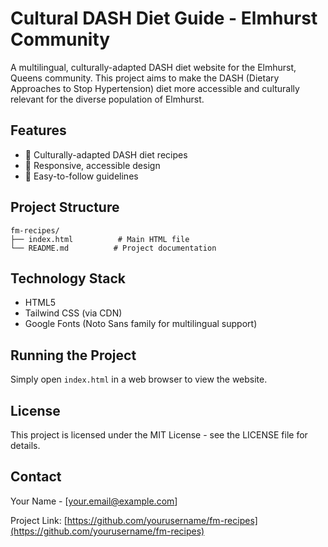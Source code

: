 # Cultural DASH Diet Guide - Elmhurst Community

A multilingual, culturally-adapted DASH diet website for the Elmhurst, Queens community. This project aims to make the DASH (Dietary Approaches to Stop Hypertension) diet more accessible and culturally relevant for the diverse population of Elmhurst.

## Features

- 🍲 Culturally-adapted DASH diet recipes
- 📱 Responsive, accessible design
- 🎯 Easy-to-follow guidelines

## Project Structure

```
fm-recipes/
├── index.html          # Main HTML file
└── README.md          # Project documentation
```

## Technology Stack

- HTML5
- Tailwind CSS (via CDN)
- Google Fonts (Noto Sans family for multilingual support)

## Running the Project

Simply open `index.html` in a web browser to view the website.

## License

This project is licensed under the MIT License - see the LICENSE file for details.

## Contact

Your Name - [your.email@example.com]

Project Link: [https://github.com/yourusername/fm-recipes](https://github.com/yourusername/fm-recipes) 
